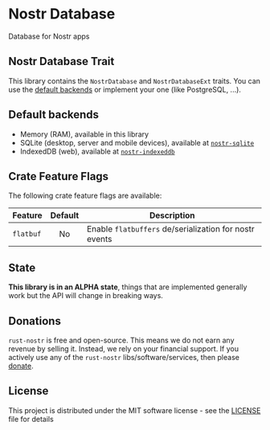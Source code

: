 # Nostr Database

Database for Nostr apps

## Nostr Database Trait

This library contains the `NostrDatabase` and `NostrDatabaseExt` traits. You can use the [default backends](#default-backends) or implement your one (like PostgreSQL, ...).

## Default backends

* Memory (RAM), available in this library
* SQLite (desktop, server and mobile devices), available at [`nostr-sqlite`](https://crates.io/crates/nostr-sqlite)
* IndexedDB (web), available at [`nostr-indexeddb`](https://crates.io/crates/nostr-indexeddb)

## Crate Feature Flags

The following crate feature flags are available:

| Feature             | Default | Description                                                                              |
| ------------------- | :-----: | ---------------------------------------------------------------------------------------- |
| `flatbuf`           |   No    | Enable `flatbuffers` de/serialization for nostr events                                   |

## State

**This library is in an ALPHA state**, things that are implemented generally work but the API will change in breaking ways.

## Donations

`rust-nostr` is free and open-source. This means we do not earn any revenue by selling it. Instead, we rely on your financial support. If you actively use any of the `rust-nostr` libs/software/services, then please [donate](https://rust-nostr.org/donate).

## License

This project is distributed under the MIT software license - see the [LICENSE](../../LICENSE) file for details
